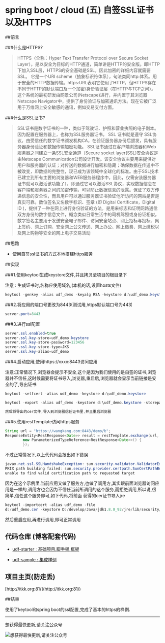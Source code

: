 # spring boot / cloud (五) 自签SSL证书以及HTTPS

##前言

###什么是HTTPS?

>HTTPS（全称：Hyper Text Transfer Protocol over Secure Socket Layer），是以安全为目标的HTTP通道，简单讲是HTTP的安全版。即HTTP下加入SSL层，HTTPS的安全基础是SSL，因此加密的详细内容就需要SSL。 它是一个URI scheme（抽象标识符体系），句法类同http:体系。用于安全的HTTP数据传输。https:URL表明它使用了HTTP，但HTTPS存在不同于HTTP的默认端口及一个加密/身份验证层（在HTTP与TCP之间）。这个系统的最初研发由网景公司(Netscape)进行，并内置于其浏览器Netscape Navigator中，提供了身份验证与加密通讯方法。现在它被广泛用于万维网上安全敏感的通讯，例如交易支付方面。

###什么是SSL证书?

>SSL证书是数字证书的一种，类似于驾驶证、护照和营业执照的电子副本。因为配置在服务器上，也称为SSL服务器证书。
SSL 证书就是遵守 SSL协议，由受信任的数字证书颁发机构CA，在验证服务器身份后颁发，具有服务器身份验证和数据传输加密功能。
SSL证书通过在客户端浏览器和Web服务器之间建立一条SSL安全通道（Secure socket layer(SSL)安全协议是由Netscape Communication公司设计开发。该安全协议主要用来提供对用户和服务器的认证；对传送的数据进行加密和隐藏；确保数据在传送中不被改变，即数据的完整性，现已成为该领域中全球化的标准。由于SSL技术已建立到所有主要的浏览器和WEB服务器程序中，因此，仅需安装服务器证书就可以激活该功能了），即通过它可以激活SSL协议，实现数据信息在客户端和服务器之间的加密传输，可以防止数据信息的泄露。保证了双方传递信息的安全性，而且用户可以通过服务器证书验证他所访问的网站是否是真实可靠。数位签名又名数字标识、签章 (即 Digital Certificate，Digital ID )，提供了一种在网上进行身份验证的方法，是用来标志和证明网路通信双方身份的数字信息文件，概念类似日常生活中的司机驾照或身份证相似。 数字签名主要用于发送安全电子邮件、访问安全站点、网上招标与投标、网上签约、网上订购、安全网上公文传送、网上办公、网上缴费、网上缴税以及网上购物等安全的网上电子交易活动

##思路

- 使用自签ssl证书的方式本地搭建https服务

##实现

###1.使用keytool生成keystore文件,并且拷贝至项目的根目录下


注意 : 生成证书时,名称应使用域名,(本机的话,设置hosts文件)


``` java
keytool -genkey -alias udf_demo -keyalg RSA -keystore d:\udf_demo.keystore
```

###2.将应用的端口号更改为8443(测试用,https默认端口号为443)


``` java
server.port=8443
```

###3.进行ssl配置


``` java
server.ssl.enabled=true
server.ssl.key-store=udf_demo.keystore
server.ssl.key-store-password=123456
server.ssl.key-store-type=JKS
server.ssl.key-alias=udf_demo
```

###4.启动应用,使用https://xxxx:8443访问应用


注意:正常情况下,浏览器会提示不安全,这个是因为我们使用的是自签的证书,浏览器并不信任,这时候需要将证书导入,浏览器,重启后,浏览器就会显示当前链接是安全的了,导出证书


``` java
keytool -selfcert -alias udf_demo -keystore d:\udf_demo.keystore

keytool -export -alias udf_demo -keystore d:\udf_demo.keystore -storepass 123456 -rfc -file d:\udf_demo.cer

然后将导出的cer文件,导入到浏览器信任证书里,并且重启浏览器
```

###5.使用restTemplate访问https服务

``` java
String url = "https://wangkang.com:8443/demo/b";
ResponseEntity<RestResponse<Date>> result = restTemplate.exchange(url, HttpMethod.GET, null,
        new ParameterizedTypeReference<RestResponse<Date>>() {
        });
```

不过正常情况下,以上代代码会报出如下错误

``` java
javax.net.ssl.SSLHandshakeException: sun.security.validator.ValidatorException: 
PKIX path building failed: sun.security.provider.certpath.SunCertPathBuilderException: 
unable to find valid certification path to requested target
```

因为在这个示例里,当前应用又做了服务方,也做了调用方,其实跟前面浏览器访问应用是一样的,调用方也会因为不信任当前所调用的这个服务,而拒绝调用,所以说,很简单,信任这个服务即可,如下代码,将前面 获得的cer证书导入jre

``` java
keytool -importcert -alias udf_demo -file 
d:/udf_demo.cer -keystore D:/develop/Java/jdk1.8.0_92/jre/lib/security/cacerts
```

然后重启应用,再进行调用,即可正常调用

## **代码仓库** (博客配套代码)

- [udf-starter : 基础项目,脚手架,框架](https://gitee.com/wangkang/udf)

- [udf-sample : 集成样例](https://gitee.com/wangkang/udf-sample)

## **项目主页**(防走丢)

[http://itkk.org:81/](http://itkk.org:81/)

##结束

使用了keytool和spring boot的ssl配置,完成了基本的https的样例.

---------

想获得最快更新,请关注公众号

![想获得最快更新,请关注公众号](https://mmbiz.qlogo.cn/mmbiz_jpg/gjOvoY7GOt5a4dicfGbqze591YAEiaRONE0nOsiaur4nlsmKtUpRuONue28wJ9JfOXfBl99OoVmYncohMnEY4LMdg/0?wx_fmt=jpeg "想获得最快更新,请关注公众号") 

